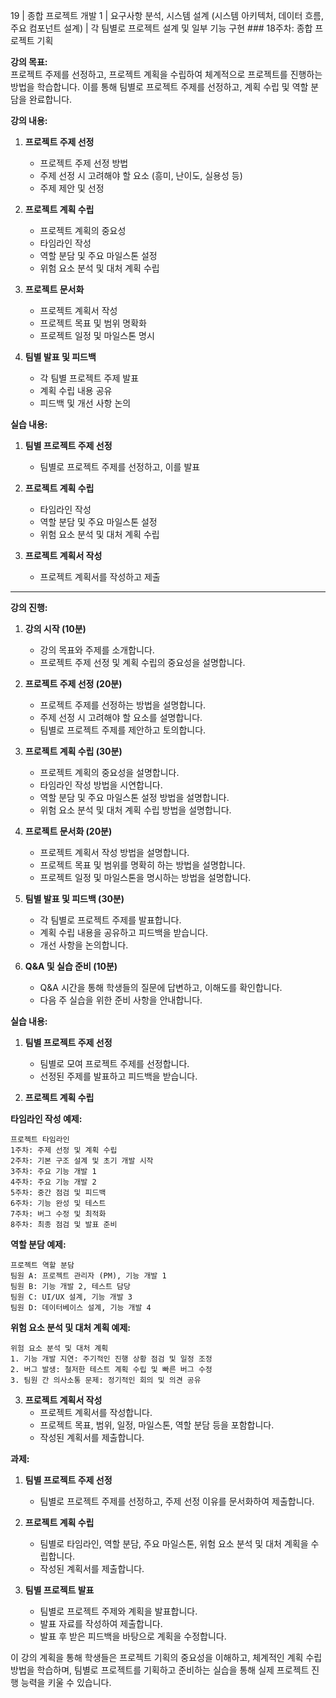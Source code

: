 19    | 종합 프로젝트 개발 1         | 요구사항 분석, 시스템 설계 (시스템 아키텍처, 데이터 흐름, 주요 컴포넌트 설계)                        | 각 팀별로 프로젝트 설계 및 일부 기능 구현  ### 18주차: 종합 프로젝트 기획

**강의 목표:**  
프로젝트 주제를 선정하고, 프로젝트 계획을 수립하여 체계적으로 프로젝트를 진행하는 방법을 학습합니다. 이를 통해 팀별로 프로젝트 주제를 선정하고, 계획 수립 및 역할 분담을 완료합니다.

**강의 내용:**

1. **프로젝트 주제 선정**
   - 프로젝트 주제 선정 방법
   - 주제 선정 시 고려해야 할 요소 (흥미, 난이도, 실용성 등)
   - 주제 제안 및 선정

2. **프로젝트 계획 수립**
   - 프로젝트 계획의 중요성
   - 타임라인 작성
   - 역할 분담 및 주요 마일스톤 설정
   - 위험 요소 분석 및 대처 계획 수립

3. **프로젝트 문서화**
   - 프로젝트 계획서 작성
   - 프로젝트 목표 및 범위 명확화
   - 프로젝트 일정 및 마일스톤 명시

4. **팀별 발표 및 피드백**
   - 각 팀별 프로젝트 주제 발표
   - 계획 수립 내용 공유
   - 피드백 및 개선 사항 논의

**실습 내용:**

1. **팀별 프로젝트 주제 선정**
   - 팀별로 프로젝트 주제를 선정하고, 이를 발표

2. **프로젝트 계획 수립**
   - 타임라인 작성
   - 역할 분담 및 주요 마일스톤 설정
   - 위험 요소 분석 및 대처 계획 수립

3. **프로젝트 계획서 작성**
   - 프로젝트 계획서를 작성하고 제출

---

**강의 진행:**

1. **강의 시작 (10분)**
   - 강의 목표와 주제를 소개합니다.
   - 프로젝트 주제 선정 및 계획 수립의 중요성을 설명합니다.

2. **프로젝트 주제 선정 (20분)**
   - 프로젝트 주제를 선정하는 방법을 설명합니다.
   - 주제 선정 시 고려해야 할 요소를 설명합니다.
   - 팀별로 프로젝트 주제를 제안하고 토의합니다.

3. **프로젝트 계획 수립 (30분)**
   - 프로젝트 계획의 중요성을 설명합니다.
   - 타임라인 작성 방법을 시연합니다.
   - 역할 분담 및 주요 마일스톤 설정 방법을 설명합니다.
   - 위험 요소 분석 및 대처 계획 수립 방법을 설명합니다.

4. **프로젝트 문서화 (20분)**
   - 프로젝트 계획서 작성 방법을 설명합니다.
   - 프로젝트 목표 및 범위를 명확히 하는 방법을 설명합니다.
   - 프로젝트 일정 및 마일스톤을 명시하는 방법을 설명합니다.

5. **팀별 발표 및 피드백 (30분)**
   - 각 팀별로 프로젝트 주제를 발표합니다.
   - 계획 수립 내용을 공유하고 피드백을 받습니다.
   - 개선 사항을 논의합니다.

6. **Q&A 및 실습 준비 (10분)**
   - Q&A 시간을 통해 학생들의 질문에 답변하고, 이해도를 확인합니다.
   - 다음 주 실습을 위한 준비 사항을 안내합니다.

**실습 내용:**

1. **팀별 프로젝트 주제 선정**
   - 팀별로 모여 프로젝트 주제를 선정합니다.
   - 선정된 주제를 발표하고 피드백을 받습니다.

2. **프로젝트 계획 수립**

**타임라인 작성 예제:**

```plaintext
프로젝트 타임라인
1주차: 주제 선정 및 계획 수립
2주차: 기본 구조 설계 및 초기 개발 시작
3주차: 주요 기능 개발 1
4주차: 주요 기능 개발 2
5주차: 중간 점검 및 피드백
6주차: 기능 완성 및 테스트
7주차: 버그 수정 및 최적화
8주차: 최종 점검 및 발표 준비
```

**역할 분담 예제:**

```plaintext
프로젝트 역할 분담
팀원 A: 프로젝트 관리자 (PM), 기능 개발 1
팀원 B: 기능 개발 2, 테스트 담당
팀원 C: UI/UX 설계, 기능 개발 3
팀원 D: 데이터베이스 설계, 기능 개발 4
```

**위험 요소 분석 및 대처 계획 예제:**

```plaintext
위험 요소 분석 및 대처 계획
1. 기능 개발 지연: 주기적인 진행 상황 점검 및 일정 조정
2. 버그 발생: 철저한 테스트 계획 수립 및 빠른 버그 수정
3. 팀원 간 의사소통 문제: 정기적인 회의 및 의견 공유
```

3. **프로젝트 계획서 작성**
   - 프로젝트 계획서를 작성합니다.
   - 프로젝트 목표, 범위, 일정, 마일스톤, 역할 분담 등을 포함합니다.
   - 작성된 계획서를 제출합니다.

**과제:**

1. **팀별 프로젝트 주제 선정**
   - 팀별로 프로젝트 주제를 선정하고, 주제 선정 이유를 문서화하여 제출합니다.

2. **프로젝트 계획 수립**
   - 팀별로 타임라인, 역할 분담, 주요 마일스톤, 위험 요소 분석 및 대처 계획을 수립합니다.
   - 작성된 계획서를 제출합니다.

3. **팀별 프로젝트 발표**
   - 팀별로 프로젝트 주제와 계획을 발표합니다.
   - 발표 자료를 작성하여 제출합니다.
   - 발표 후 받은 피드백을 바탕으로 계획을 수정합니다.

이 강의 계획을 통해 학생들은 프로젝트 기획의 중요성을 이해하고, 체계적인 계획 수립 방법을 학습하며, 팀별로 프로젝트를 기획하고 준비하는 실습을 통해 실제 프로젝트 진행 능력을 키울 수 있습니다.